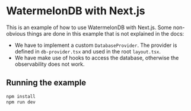 # WatermelonDB with Next.js

This is an example of how to use WatermelonDB with Next.js.
Some non-obvious things are done in this example that is not explained in the docs:
- We have to implement a custom `DatabaseProvider`. The provider is defined in `db-provider.tsx` and used in the root `layout.tsx`.
- We have make use of hooks to access the database, otherwise the observability does not work.

## Running the example

```bash
npm install
npm run dev
```
